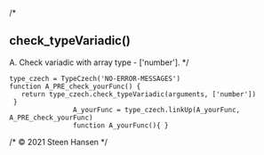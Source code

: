 /*
## check_typeVariadic()
A. Check variadic with array type - ['number'].
*/

    type_czech = TypeCzech('NO-ERROR-MESSAGES')
    function A_PRE_check_yourFunc() {
       return type_czech.check_typeVariadic(arguments, ['number'])
     }
                    A_yourFunc = type_czech.linkUp(A_yourFunc, A_PRE_check_yourFunc) 
                    function A_yourFunc(){ }

/* &copy; 2021 Steen Hansen */


